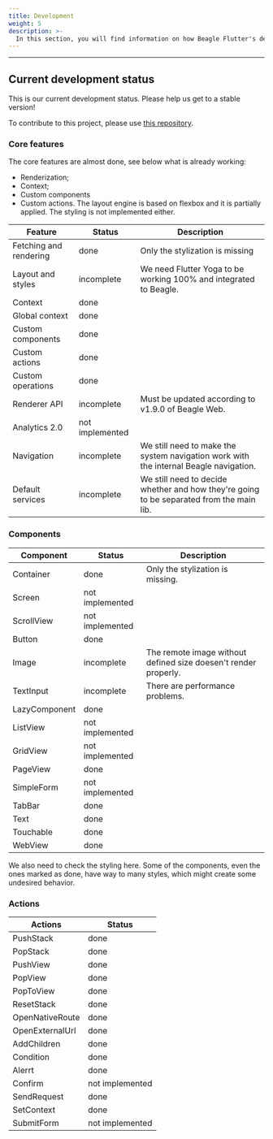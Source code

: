 ```yaml
---
title: Development
weight: 5
description: >-
  In this section, you will find information on how Beagle Flutter's developement is going.
---
```


---

## Current development status
This is our current development status. Please help us get to a stable version!

To contribute to this project, please use [this repository](https://github.com/ZupIT/beagle).

### Core features
The core features are almost done, see below what is already working:
- Renderization;
- Context;
- Custom components
- Custom actions. 
The layout engine is based on flexbox and it is partially applied. The styling is not implemented either.

| Feature                | Status          | Description  |
|------------------------|-----------------|--------------|
| Fetching and rendering | done            | Only the stylization is missing |
| Layout and styles      | incomplete      | We need Flutter Yoga to be working 100% and integrated to Beagle.|
| Context                | done            | |
| Global context         | done            | |
| Custom components      | done            | |
| Custom actions         | done            | |
| Custom operations      | done            | |
| Renderer API           | incomplete      | Must be updated according to v1.9.0 of Beagle Web. |
| Analytics 2.0          | not implemented |
| Navigation             | incomplete      | We still need to make the system navigation work with the internal Beagle navigation.    |
| Default services       | incomplete      | We still need to decide whether and how they're going to be separated from the main lib. |

### Components
| Component     | Status          | Description                                                     |
|---------------|-----------------|-----------------------------------------------------------------|
| Container     | done            | Only the stylization is missing.                                |
| Screen        | not implemented |                                                                 |
| ScrollView    | not implemented |                                                                 |
| Button        | done            |                                                                 |
| Image         | incomplete      | The remote image without defined size doesen't render properly. |
| TextInput     | incomplete      | There are performance problems.                                 |
| LazyComponent | done            |                                                                 |
| ListView      | not implemented |                                                                 |
| GridView      | not implemented |                                                                 |
| PageView      | done            |                                                                 |
| SimpleForm    | not implemented |                                                                 |
| TabBar        | done            |                                                                 |
| Text          | done            |                                                                 |
| Touchable     | done            |                                                                 |
| WebView       | done            |                                                                 |

We also need to check the styling here. Some of the components, even the ones marked as done, have
way to many styles, which might create some undesired behavior.

### Actions
| Actions         | Status          |
|-----------------|-----------------|
| PushStack       | done            |
| PopStack        | done            |
| PushView        | done            |
| PopView         | done            |
| PopToView       | done            |
| ResetStack      | done            |
| OpenNativeRoute | done            |
| OpenExternalUrl | done            |
| AddChildren     | done            |
| Condition       | done            |
| Alerrt          | done            |
| Confirm         | not implemented |
| SendRequest     | done            |
| SetContext      | done            |
| SubmitForm      | not implemented |
